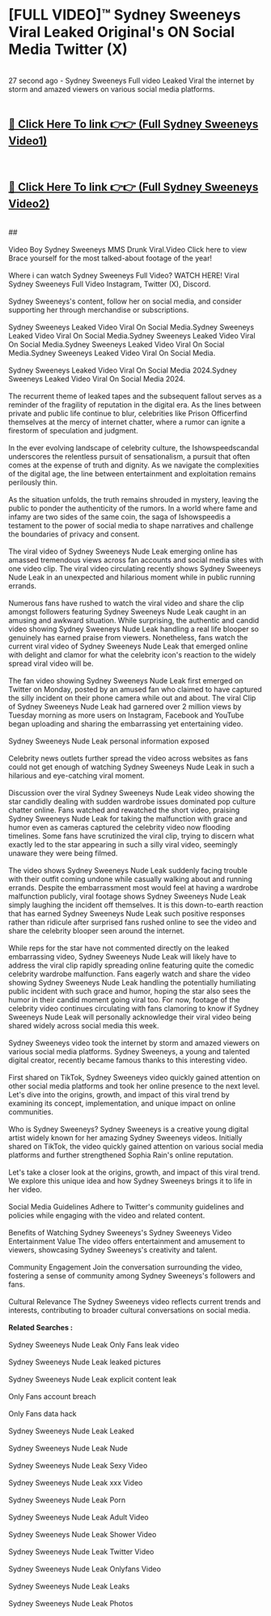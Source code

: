 # [FULL VIDEO]™ Sydney Sweeneys Viral Leaked Original's ON Social Media Twitter (X) <br>
<br>
27 second ago - Sydney Sweeneys Full video Leaked Viral the internet by storm and amazed viewers on various social media platforms.<br>

 <br>

##  <a href="https://play.123hd.live?title=Full Sydney_Sweeneys&ref=git">🔴 Click Here To link 👉👉 (Full Sydney Sweeneys Video1)</a><br>
  <br>

##  <a href="https://play.123hd.live?title=Full Sydney_Sweeneys&ref=git">🔴 Click Here To link 👉👉 (Full Sydney Sweeneys Video2)</a><br>
  <br>
  ##


  <br>

  <br>
Video Boy Sydney Sweeneys MMS Drunk Viral.Video Click here to view Brace yourself for the most talked-about footage of the year!
<br><br>
Where i can watch Sydney Sweeneys Full Video? WATCH HERE! Viral Sydney Sweeneys Full Video Instagram, Twitter (X), Discord.
<br><br>
Sydney Sweeneys's content, follow her on social media, and consider supporting her through merchandise or subscriptions.
<br><br>
Sydney Sweeneys Leaked Video Viral On Social Media.Sydney Sweeneys Leaked Video Viral On Social Media.Sydney Sweeneys Leaked Video Viral On Social Media.Sydney Sweeneys Leaked Video Viral On Social Media.Sydney Sweeneys Leaked Video Viral On Social Media.
<br><br>
Sydney Sweeneys Leaked Video Viral On Social Media 2024.Sydney Sweeneys Leaked Video Viral On Social Media 2024.
<br><br>
The recurrent theme of leaked tapes and the subsequent fallout serves as a reminder of the fragility of reputation in the digital era. As the lines between private and public life continue to blur, celebrities like Prison Officerfind themselves at the mercy of internet chatter, where a rumor can ignite a firestorm of speculation and judgment.
<br><br>
In the ever evolving landscape of celebrity culture, the Ishowspeedscandal underscores the relentless pursuit of sensationalism, a pursuit that often comes at the expense of truth and dignity. As we navigate the complexities of the digital age, the line between entertainment and exploitation remains perilously thin.
<br><br>
As the situation unfolds, the truth remains shrouded in mystery, leaving the public to ponder the authenticity of the rumors. In a world where fame and infamy are two sides of the same coin, the saga of Ishowspeedis a testament to the power of social media to shape narratives and challenge the boundaries of privacy and consent.
<br><br>
The viral video of Sydney Sweeneys Nude Leak emerging online has amassed tremendous views across fan accounts and social media sites with one video clip. The viral video circulating recently shows Sydney Sweeneys Nude Leak in an unexpected and hilarious moment while in public running errands.
<br><br>
Numerous fans have rushed to watch the viral video and share the clip amongst followers featuring Sydney Sweeneys Nude Leak caught in an amusing and awkward situation. While surprising, the authentic and candid video showing Sydney Sweeneys Nude Leak handling a real life blooper so genuinely has earned praise from viewers. Nonetheless, fans watch the current viral video of Sydney Sweeneys Nude Leak that emerged online with delight and clamor for what the celebrity icon's reaction to the widely spread viral video will be.
<br><br>
The fan video showing Sydney Sweeneys Nude Leak first emerged on Twitter on Monday, posted by an amused fan who claimed to have captured the silly incident on their phone camera while out and about. The viral Clip of Sydney Sweeneys Nude Leak had garnered over 2 million views by Tuesday morning as more users on Instagram, Facebook and YouTube began uploading and sharing the embarrassing yet entertaining video.
<br><br>
Sydney Sweeneys Nude Leak personal information exposed
<br><br>
Celebrity news outlets further spread the video across websites as fans could not get enough of watching Sydney Sweeneys Nude Leak in such a hilarious and eye-catching viral moment.
<br><br>
Discussion over the viral Sydney Sweeneys Nude Leak video showing the star candidly dealing with sudden wardrobe issues dominated pop culture chatter online. Fans watched and rewatched the short video, praising Sydney Sweeneys Nude Leak for taking the malfunction with grace and humor even as cameras captured the celebrity video now flooding timelines. Some fans have scrutinized the viral clip, trying to discern what exactly led to the star appearing in such a silly viral video, seemingly unaware they were being filmed.
<br><br>
The video shows Sydney Sweeneys Nude Leak suddenly facing trouble with their outfit coming undone while casually walking about and running errands. Despite the embarrassment most would feel at having a wardrobe malfunction publicly, viral footage shows Sydney Sweeneys Nude Leak simply laughing the incident off themselves. It is this down-to-earth reaction that has earned Sydney Sweeneys Nude Leak such positive responses rather than ridicule after surprised fans rushed online to see the video and share the celebrity blooper seen around the internet.
<br><br>
While reps for the star have not commented directly on the leaked embarrassing video, Sydney Sweeneys Nude Leak will likely have to address the viral clip rapidly spreading online featuring quite the comedic celebrity wardrobe malfunction. Fans eagerly watch and share the video showing Sydney Sweeneys Nude Leak handling the potentially humiliating public incident with such grace and humor, hoping the star also sees the humor in their candid moment going viral too. For now, footage of the celebrity video continues circulating with fans clamoring to know if Sydney Sweeneys Nude Leak will personally acknowledge their viral video being shared widely across social media this week.
<br><br>
Sydney Sweeneys video took the internet by storm and amazed viewers on various social media platforms. Sydney Sweeneys, a young and talented digital creator, recently became famous thanks to this interesting video.
<br><br>
First shared on TikTok, Sydney Sweeneys video quickly gained attention on other social media platforms and took her online presence to the next level. Let's dive into the origins, growth, and impact of this viral trend by examining its concept, implementation, and unique impact on online communities.
<br><br>
Who is Sydney Sweeneys? Sydney Sweeneys is a creative young digital artist widely known for her amazing Sydney Sweeneys videos. Initially shared on TikTok, the video quickly gained attention on various social media platforms and further strengthened Sophia Rain's online reputation.
<br><br>
Let's take a closer look at the origins, growth, and impact of this viral trend. We explore this unique idea and how Sydney Sweeneys brings it to life in her video.
<br><br>
Social Media Guidelines Adhere to Twitter's community guidelines and policies while engaging with the video and related content.
<br><br>
Benefits of Watching Sydney Sweeneys's Sydney Sweeneys Video Entertainment Value The video offers entertainment and amusement to viewers, showcasing Sydney Sweeneys's creativity and talent.
<br><br>
Community Engagement Join the conversation surrounding the video, fostering a sense of community among Sydney Sweeneys's followers and fans.
<br><br>
Cultural Relevance The Sydney Sweeneys video reflects current trends and interests, contributing to broader cultural conversations on social media.
<br><br>
<strong>Related Searches :</strong>
<br><br>
Sydney Sweeneys Nude Leak Only Fans leak video
<br><br>
Sydney Sweeneys Nude Leak leaked pictures
<br><br>
Sydney Sweeneys Nude Leak explicit content leak
<br><br>
Only Fans account breach
<br><br>
Only Fans data hack
<br><br>
Sydney Sweeneys Nude Leak Leaked
<br><br>
Sydney Sweeneys Nude Leak Nude
<br><br>
Sydney Sweeneys Nude Leak Sexy Video
<br><br>
Sydney Sweeneys Nude Leak xxx Video
<br><br>
Sydney Sweeneys Nude Leak Porn
<br><br>
Sydney Sweeneys Nude Leak Adult Video
<br><br>
Sydney Sweeneys Nude Leak Shower Video
<br><br>
Sydney Sweeneys Nude Leak Twitter Video
<br><br>
Sydney Sweeneys Nude Leak Onlyfans Video
<br><br>
Sydney Sweeneys Nude Leak Leaks
<br><br>
Sydney Sweeneys Nude Leak Photos